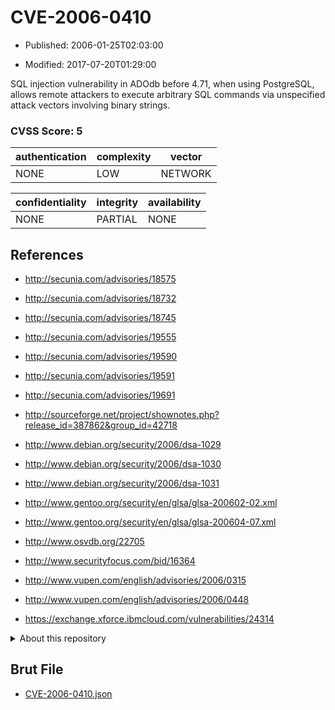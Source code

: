 # CVE-2006-0410

- Published: 2006-01-25T02:03:00

- Modified: 2017-07-20T01:29:00

SQL injection vulnerability in ADOdb before 4.71, when using PostgreSQL, allows remote attackers to execute arbitrary SQL commands via unspecified attack vectors involving binary strings.

### CVSS Score: **5**

| authentication | complexity | vector |
| --- | --- | --- |
| NONE | LOW | NETWORK |

| confidentiality | integrity | availability |
| --- | --- | --- |
| NONE | PARTIAL | NONE |

## References

* http://secunia.com/advisories/18575

* http://secunia.com/advisories/18732

* http://secunia.com/advisories/18745

* http://secunia.com/advisories/19555

* http://secunia.com/advisories/19590

* http://secunia.com/advisories/19591

* http://secunia.com/advisories/19691

* http://sourceforge.net/project/shownotes.php?release_id=387862&group_id=42718

* http://www.debian.org/security/2006/dsa-1029

* http://www.debian.org/security/2006/dsa-1030

* http://www.debian.org/security/2006/dsa-1031

* http://www.gentoo.org/security/en/glsa/glsa-200602-02.xml

* http://www.gentoo.org/security/en/glsa/glsa-200604-07.xml

* http://www.osvdb.org/22705

* http://www.securityfocus.com/bid/16364

* http://www.vupen.com/english/advisories/2006/0315

* http://www.vupen.com/english/advisories/2006/0448

* https://exchange.xforce.ibmcloud.com/vulnerabilities/24314

<details>
<summary>About this repository</summary> 

  This repository is part of the project [Live Hack CVE](https://github.com/Live-Hack-CVE). Main website can be found [www.live-hack.org](https://www.live-hack.org) 
  
  Made by [Sn0wAlice](https://github.com/Sn0wAlice) for the people that care about security and need to have a feed of the latest CVEs. Hope you enjoy it, don't forget to star the repo and follow me on [Twitter](https://twitter.com/Sn0wAlice) and [Github](https://github.com/Sn0wAlice). And that is my [personnal website](https://www.alice-snow.me/)

  - [Home Page](https://github.com/Live-Hack-CVE)
  - [Framework](https://github.com/Live-Hack-CVE/cve-framework)
  - [CVE database](https://github.com/Live-Hack-CVE/full_database)
  - [Changelog](https://github.com/Live-Hack-CVE/Changelog)
</details>

## Brut File

* [CVE-2006-0410.json](https://raw.githubusercontent.com/Live-Hack-CVE/full_database/main/cves/2006/CVE-2006-0410.json)


